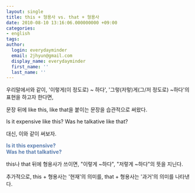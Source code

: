 ```yaml
---
layout: single
title: this + 형용사 vs. that + 형용사
date: 2010-08-10 13:16:06.000000000 +09:00
categories:
- english
tags:
author:
  login: everydayminder
  email: 2jhyun@gmail.com
  display_name: everydayminder
  first_name: ''
  last_name: ''
---
```

우리말에서와 같이, '이렇게(이 정도로) ~ 하다', '그렇(저렇)게(그/저 정도로) ~하다'의 표현을 
하고자 한다면,

문장 뒤에 like this, like that을 붙이는 문장을 습관적으로 써왔다.

Is it expensive like this?
Was he talkative like that?

대신, 이와 같이 써보자.

<span style="font-weight:bold;color:rgb(92,127,176);">
Is it this expensive?</span><br style="font-weight:bold;color:rgb(92,127,176);" /><span style="font-weight:bold;color:rgb(92,127,176);">
Was he that talkative?</span>

this나 that 뒤에 형용사가 쓰이면, "이렇게 ~하다", "저렇게 ~하다"의 뜻을 지닌다.

추가적으로,
this + 형용사는 '현재'의 의미를,
that + 형용사는 '과거'의 의미를 나타낸다.
